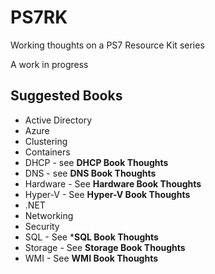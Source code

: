 # PS7RK

Working thoughts on a PS7 Resource Kit series

A work in progress

## Suggested Books

* Active Directory
* Azure
* Clustering
* Containers
* DHCP - see **DHCP Book Thoughts**
* DNS - see **DNS Book Thoughts**
* Hardware - See **Hardware Book Thoughts**
* Hyper-V - See **Hyper-V Book Thoughts**
* .NET
* Networking
* Security
* SQL - See ***SQL Book Thoughts**
* Storage - See **Storage Book Thoughts**
* WMI - See **WMI Book Thoughts**
